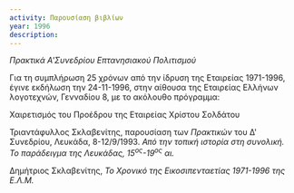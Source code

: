 ```yaml
---
activity: Παρουσίαση βιβλίων
year: 1996
description: 
---
```


*Πρακτικά Α'Συνεδρίου Επτανησιακού Πολιτισμού*

Για τη συμπλήρωση 25 χρόνων από την ίδρυση της Εταιρείας 1971-1996, έγινε εκδήλωση την 24-11-1996, στην αίθουσα της Εταιρείας Ελλήνων λογοτεχνών, Γενναδίου 8, με το ακόλουθο πρόγραμμα:

Χαιρετισμός του Προέδρου της Εταιρείας Χρίστου Σολδάτου

Τριαντάφυλλος Σκλαβενίτης, παρουσίαση των *Πρακτικών* του Δ' Συνεδρίου, Λευκάδα, 8-12/9/1993. *Από την τοπική ιστορία στη συνολική. Το παράδειγμα της Λευκάδας, 15<sup>ος</sup>-19<sup>ος</sup> αι.*

Δημήτριος Σκλαβενίτης, *Το Χρονικό της Εικοσιπενταετίας 1971-1996 της Ε.Λ.Μ.*

